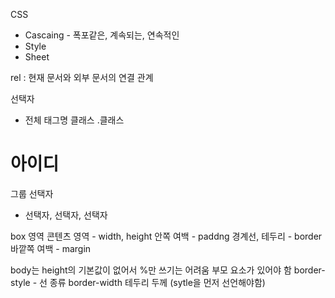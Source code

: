 CSS
- Cascaing - 폭포같은, 계속되는, 연속적인
- Style
- Sheet

rel : 현재 문서와 외부 문서의 연결 관계

선택자
* 전체
태그명
클래스 .클래스
# 아이디
그룹 선택자
  - 선택자, 선택자, 선택자

box 영역
콘텐츠 영역 - width, height
안쪽 여백 - paddng
경계선, 테두리 - border
바깥쪽 여백 - margin

body는 height의 기본값이 없어서 %만 쓰기는 어려움 부모 요소가 있어야 함
border-style - 선 종류
border-width 테두리 두께 (sytle을 먼저 선언해야함)
